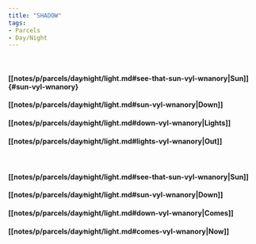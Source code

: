 ```yaml
---
title: "SHADOW"
tags:
- Parcels
- Day∕Night
---
```

&nbsp;
#### [[notes/p/parcels/day∕night/light.md#see-that-sun-vyl-wnanory|Sun]] {#sun-vyl-wnanory}
#### [[notes/p/parcels/day∕night/light.md#sun-vyl-wnanory|Down]]
#### [[notes/p/parcels/day∕night/light.md#down-vyl-wnanory|Lights]]
#### [[notes/p/parcels/day∕night/light.md#lights-vyl-wnanory|Out]]
&nbsp;
#### [[notes/p/parcels/day∕night/light.md#see-that-sun-vyl-wnanory|Sun]]
#### [[notes/p/parcels/day∕night/light.md#sun-vyl-wnanory|Down]]
#### [[notes/p/parcels/day∕night/light.md#down-vyl-wnanory|Comes]]
#### [[notes/p/parcels/day∕night/light.md#comes-vyl-wnanory|Now]]
